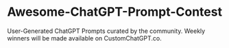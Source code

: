 # Awesome-ChatGPT-Prompt-Contest
User-Generated ChatGPT Prompts curated by the community. Weekly winners will be made available on CustomChatGPT.co.
